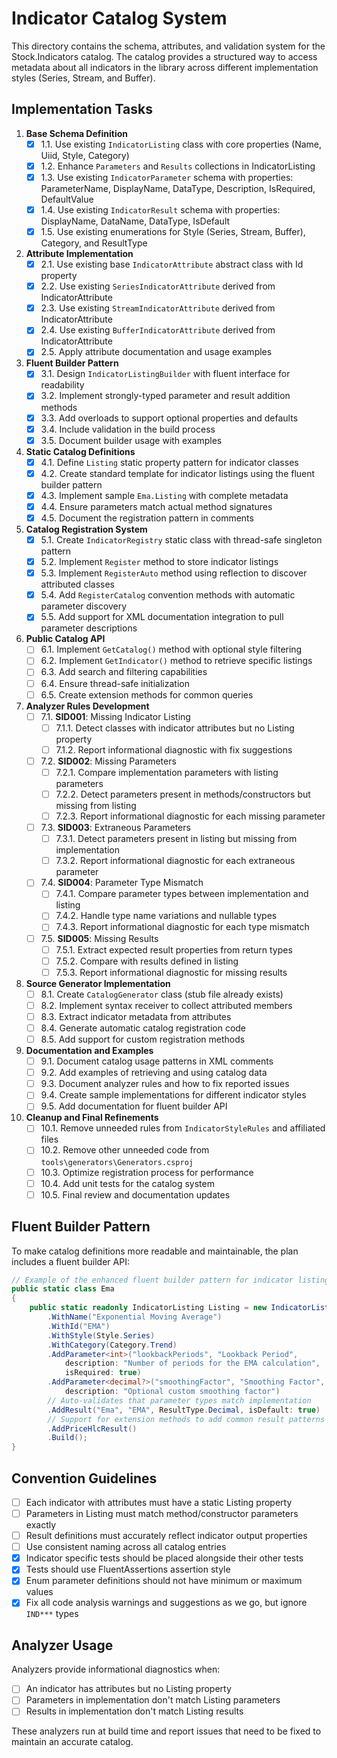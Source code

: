 # Indicator Catalog System

This directory contains the schema, attributes, and validation system for the Stock.Indicators catalog. The catalog provides a structured way to access metadata about all indicators in the library across different implementation styles (Series, Stream, and Buffer).

## Implementation Tasks

1. **Base Schema Definition**
   - [x] 1.1. Use existing `IndicatorListing` class with core properties (Name, Uiid, Style, Category)
   - [x] 1.2. Enhance `Parameters` and `Results` collections in IndicatorListing
   - [x] 1.3. Use existing `IndicatorParameter` schema with properties: ParameterName, DisplayName, DataType, Description, IsRequired, DefaultValue
   - [x] 1.4. Use existing `IndicatorResult` schema with properties: DisplayName, DataName, DataType, IsDefault
   - [x] 1.5. Use existing enumerations for Style (Series, Stream, Buffer), Category, and ResultType

2. **Attribute Implementation**
   - [x] 2.1. Use existing base `IndicatorAttribute` abstract class with Id property
   - [x] 2.2. Use existing `SeriesIndicatorAttribute` derived from IndicatorAttribute
   - [x] 2.3. Use existing `StreamIndicatorAttribute` derived from IndicatorAttribute
   - [x] 2.4. Use existing `BufferIndicatorAttribute` derived from IndicatorAttribute
   - [x] 2.5. Apply attribute documentation and usage examples

3. **Fluent Builder Pattern**
   - [x] 3.1. Design `IndicatorListingBuilder` with fluent interface for readability
   - [x] 3.2. Implement strongly-typed parameter and result addition methods
   - [x] 3.3. Add overloads to support optional properties and defaults
   - [x] 3.4. Include validation in the build process
   - [x] 3.5. Document builder usage with examples

4. **Static Catalog Definitions**
   - [x] 4.1. Define `Listing` static property pattern for indicator classes
   - [x] 4.2. Create standard template for indicator listings using the fluent builder pattern
   - [x] 4.3. Implement sample `Ema.Listing` with complete metadata
   - [x] 4.4. Ensure parameters match actual method signatures
   - [x] 4.5. Document the registration pattern in comments

5. **Catalog Registration System**
   - [x] 5.1. Create `IndicatorRegistry` static class with thread-safe singleton pattern
   - [x] 5.2. Implement `Register` method to store indicator listings
   - [x] 5.3. Implement `RegisterAuto` method using reflection to discover attributed classes
   - [x] 5.4. Add `RegisterCatalog` convention methods with automatic parameter discovery
   - [x] 5.5. Add support for XML documentation integration to pull parameter descriptions

6. **Public Catalog API**
   - [ ] 6.1. Implement `GetCatalog()` method with optional style filtering
   - [ ] 6.2. Implement `GetIndicator()` method to retrieve specific listings
   - [ ] 6.3. Add search and filtering capabilities
   - [ ] 6.4. Ensure thread-safe initialization
   - [ ] 6.5. Create extension methods for common queries

7. **Analyzer Rules Development**
   - [ ] 7.1. **SID001**: Missing Indicator Listing
     - [ ] 7.1.1. Detect classes with indicator attributes but no Listing property
     - [ ] 7.1.2. Report informational diagnostic with fix suggestions

   - [ ] 7.2. **SID002**: Missing Parameters
     - [ ] 7.2.1. Compare implementation parameters with listing parameters
     - [ ] 7.2.2. Detect parameters present in methods/constructors but missing from listing
     - [ ] 7.2.3. Report informational diagnostic for each missing parameter

   - [ ] 7.3. **SID003**: Extraneous Parameters
     - [ ] 7.3.1. Detect parameters present in listing but missing from implementation
     - [ ] 7.3.2. Report informational diagnostic for each extraneous parameter

   - [ ] 7.4. **SID004**: Parameter Type Mismatch
     - [ ] 7.4.1. Compare parameter types between implementation and listing
     - [ ] 7.4.2. Handle type name variations and nullable types
     - [ ] 7.4.3. Report informational diagnostic for each type mismatch

   - [ ] 7.5. **SID005**: Missing Results
     - [ ] 7.5.1. Extract expected result properties from return types
     - [ ] 7.5.2. Compare with results defined in listing
     - [ ] 7.5.3. Report informational diagnostic for missing results

8. **Source Generator Implementation**
   - [ ] 8.1. Create `CatalogGenerator` class (stub file already exists)
   - [ ] 8.2. Implement syntax receiver to collect attributed members
   - [ ] 8.3. Extract indicator metadata from attributes
   - [ ] 8.4. Generate automatic catalog registration code
   - [ ] 8.5. Add support for custom registration methods

9. **Documentation and Examples**
   - [ ] 9.1. Document catalog usage patterns in XML comments
   - [ ] 9.2. Add examples of retrieving and using catalog data
   - [ ] 9.3. Document analyzer rules and how to fix reported issues
   - [ ] 9.4. Create sample implementations for different indicator styles
   - [ ] 9.5. Add documentation for fluent builder API

10. **Cleanup and Final Refinements**
    - [ ] 10.1. Remove unneeded rules from `IndicatorStyleRules` and affiliated files
    - [ ] 10.2. Remove other unneeded code from `tools\generators\Generators.csproj`
    - [ ] 10.3. Optimize registration process for performance
    - [ ] 10.4. Add unit tests for the catalog system
    - [ ] 10.5. Final review and documentation updates

## Fluent Builder Pattern

To make catalog definitions more readable and maintainable, the plan includes a fluent builder API:

```csharp
// Example of the enhanced fluent builder pattern for indicator listings
public static class Ema
{
    public static readonly IndicatorListing Listing = new IndicatorListingBuilder()
        .WithName("Exponential Moving Average")
        .WithId("EMA")
        .WithStyle(Style.Series)
        .WithCategory(Category.Trend)
        .AddParameter<int>("lookbackPeriods", "Lookback Period", 
            description: "Number of periods for the EMA calculation",
            isRequired: true)
        .AddParameter<decimal?>("smoothingFactor", "Smoothing Factor", 
            description: "Optional custom smoothing factor")
        // Auto-validates that parameter types match implementation
        .AddResult("Ema", "EMA", ResultType.Decimal, isDefault: true)
        // Support for extension methods to add common result patterns
        .AddPriceHlcResult() 
        .Build();
}
```

## Convention Guidelines

- [ ] Each indicator with attributes must have a static Listing property
- [ ] Parameters in Listing must match method/constructor parameters exactly
- [ ] Result definitions must accurately reflect indicator output properties
- [ ] Use consistent naming across all catalog entries
- [x] Indicator specific tests should be placed alongside their other tests
- [x] Tests should use FluentAssertions assertion style
- [x] Enum parameter definitions should not have minimum or maximum values
- [x] Fix all code analysis warnings and suggestions as we go, but ignore `IND***` types

## Analyzer Usage

Analyzers provide informational diagnostics when:

- [ ] An indicator has attributes but no Listing property
- [ ] Parameters in implementation don't match Listing parameters
- [ ] Results in implementation don't match Listing results

These analyzers run at build time and report issues that need to be fixed to maintain an accurate catalog.
